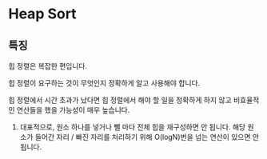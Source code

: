 # Heap Sort



## 특징

힙 정렬은 복잡한 편입니다.

힙 정렬이 요구하는 것이 무엇인지 정확하게 알고 사용해야 합니다.

힙 정렬에서 시간 초과가 났다면 힙 정렬에서 해야 할 일을 정확하게 하지 않고 비효율적인 연산들을 했을 가능성이 매우 높습니다.

1. 대표적으로, 원소 하나를 넣거나 뺄 마다 전체 힙을 재구성하면 안 됩니다. 해당 원소가 들어간 자리 / 빠진 자리를 처리하기 위해 O(logN)번을 넘는 연산이 있으면 안 됩니다.